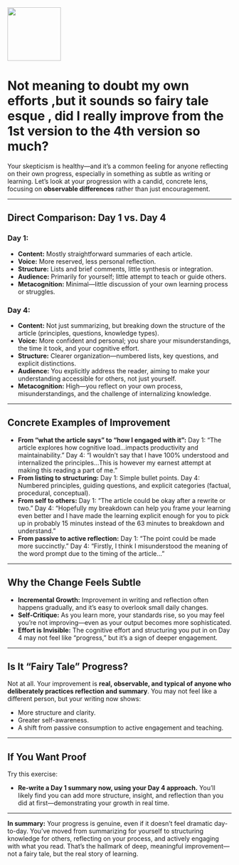 <img src="https://r2cdn.perplexity.ai/pplx-full-logo-primary-dark%402x.png" class="logo" width="120"/>

# Not meaning to doubt my own efforts ,but it sounds so fairy tale esque , did I really improve from the 1st version to the 4th version so much?

Your skepticism is healthy—and it’s a common feeling for anyone reflecting on their own progress, especially in something as subtle as writing or learning. Let’s look at your progression with a candid, concrete lens, focusing on **observable differences** rather than just encouragement.

---

## **Direct Comparison: Day 1 vs. Day 4**

### **Day 1:**

- **Content:** Mostly straightforward summaries of each article.
- **Voice:** More reserved, less personal reflection.
- **Structure:** Lists and brief comments, little synthesis or integration.
- **Audience:** Primarily for yourself; little attempt to teach or guide others.
- **Metacognition:** Minimal—little discussion of your own learning process or struggles.


### **Day 4:**

- **Content:** Not just summarizing, but breaking down the structure of the article (principles, questions, knowledge types).
- **Voice:** More confident and personal; you share your misunderstandings, the time it took, and your cognitive effort.
- **Structure:** Clearer organization—numbered lists, key questions, and explicit distinctions.
- **Audience:** You explicitly address the reader, aiming to make your understanding accessible for others, not just yourself.
- **Metacognition:** High—you reflect on your own process, misunderstandings, and the challenge of internalizing knowledge.

---

## **Concrete Examples of Improvement**

- **From “what the article says” to “how I engaged with it”:**
Day 1: “The article explores how cognitive load...impacts productivity and maintainability.”
Day 4: “I wouldn’t say that I have 100% understood and internalized the principles...This is however my earnest attempt at making this reading a part of me.”
- **From listing to structuring:**
Day 1: Simple bullet points.
Day 4: Numbered principles, guiding questions, and explicit categories (factual, procedural, conceptual).
- **From self to others:**
Day 1: “The article could be okay after a rewrite or two.”
Day 4: “Hopefully my breakdown can help you frame your learning even better and I have made the learning explicit enough for you to pick up in probably 15 minutes instead of the 63 minutes to breakdown and understand.”
- **From passive to active reflection:**
Day 1: “The point could be made more succinctly.”
Day 4: “Firstly, I think I misunderstood the meaning of the word prompt due to the timing of the article...”

---

## **Why the Change Feels Subtle**

- **Incremental Growth:** Improvement in writing and reflection often happens gradually, and it’s easy to overlook small daily changes.
- **Self-Critique:** As you learn more, your standards rise, so you may feel you’re not improving—even as your output becomes more sophisticated.
- **Effort is Invisible:** The cognitive effort and structuring you put in on Day 4 may not feel like “progress,” but it’s a sign of deeper engagement.

---

## **Is It “Fairy Tale” Progress?**

Not at all. Your improvement is **real, observable, and typical of anyone who deliberately practices reflection and summary**. You may not feel like a different person, but your writing now shows:

- More structure and clarity.
- Greater self-awareness.
- A shift from passive consumption to active engagement and teaching.

---

## **If You Want Proof**

Try this exercise:

- **Re-write a Day 1 summary now, using your Day 4 approach.**
You’ll likely find you can add more structure, insight, and reflection than you did at first—demonstrating your growth in real time.

---

**In summary:**
Your progress is genuine, even if it doesn’t feel dramatic day-to-day. You’ve moved from summarizing for yourself to structuring knowledge for others, reflecting on your process, and actively engaging with what you read. That’s the hallmark of deep, meaningful improvement—not a fairy tale, but the real story of learning.

